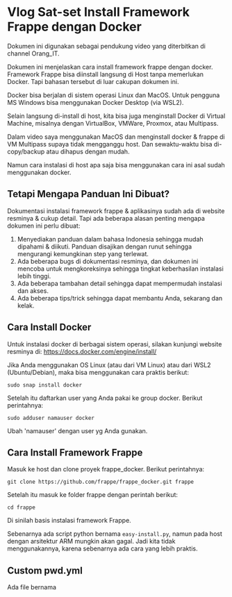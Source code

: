 # Vlog Sat-set Install Framework Frappe dengan Docker

Dokumen ini digunakan sebagai pendukung video yang diterbitkan di channel Orang_IT. 

Dokumen ini menjelaskan cara install framework frappe dengan docker. Framework Frappe bisa diinstall langsung di Host tanpa memerlukan Docker. Tapi bahasan tersebut di luar cakupan dokumen ini.

Docker bisa berjalan di sistem operasi Linux dan MacOS. Untuk pengguna MS Windows bisa menggunakan Docker Desktop (via WSL2).

Selain langsung di-install di host, kita bisa juga menginstall Docker di Virtual Machine, misalnya dengan VirtualBox, VMWare, Proxmox, atau Multipass.

Dalam video saya menggunakan MacOS dan menginstall docker & frappe di VM Multipass supaya tidak mengganggu host. Dan sewaktu-waktu bisa di-copy/backup atau dihapus dengan mudah.

Namun cara instalasi di host apa saja bisa menggunakan cara ini asal sudah menggunakan docker.

## Tetapi Mengapa Panduan Ini Dibuat?

Dokumentasi instalasi framework frappe & aplikasinya sudah ada di website resminya & cukup detail. Tapi ada beberapa alasan penting mengapa dokumen ini perlu dibuat:

1. Menyediakan panduan dalam bahasa Indonesia sehingga mudah dipahami & diikuti. Panduan disajikan dengan runut sehingga mengurangi kemungkinan step yang terlewat.
2. Ada beberapa bugs di dokumentasi resminya, dan dokumen ini mencoba untuk mengkoreksinya sehingga tingkat keberhasilan instalasi lebih tinggi.
3. Ada beberapa tambahan detail sehingga dapat mempermudah instalasi dan akses.
4. Ada beberapa tips/trick sehingga dapat membantu Anda, sekarang dan kelak.

## Cara Install Docker

Untuk instalasi docker di berbagai sistem operasi, silakan kunjungi website resminya di: https://docs.docker.com/engine/install/

Jika Anda menggunakan OS Linux (atau dari VM Linux) atau dari WSL2 (Ubuntu/Debian), maka bisa menggunakan cara praktis berikut:

```
sudo snap install docker
```

Setelah itu daftarkan user yang Anda pakai ke group docker. Berikut perintahnya:
```
sudo adduser namauser docker
```
Ubah 'namauser' dengan user yg Anda gunakan.

## Cara Install Framework Frappe

Masuk ke host dan clone proyek frappe_docker. Berikut perintahnya:
```
git clone https://github.com/frappe/frappe_docker.git frappe
```
Setelah itu masuk ke folder frappe dengan perintah berikut:
```
cd frappe
```
Di sinilah basis instalasi framework Frappe.

Sebenarnya ada script python bernama ```easy-install.py```, namun pada host dengan arsitektur ARM mungkin akan gagal. Jadi kita tidak menggunakannya, karena sebenarnya ada cara yang lebih praktis.

## Custom pwd.yml

Ada file bernama 
